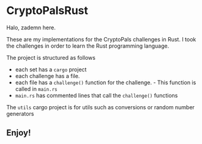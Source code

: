 # CryptoPalsRust

Halo, zademn here. 

These are my implementations for the CryptoPals challenges in Rust. I took the challenges in order to learn the Rust programming language. 

The project is structured as follows
- each set has a `cargo` project
- each challenge has a file.
- each file has a `challenge()` function for the challenge. - This function is called in `main.rs`
- `main.rs` has commented lines that call the `challenge()` functions

The `utils` cargo project is for utils such as conversions or random number generators

## Enjoy! 

